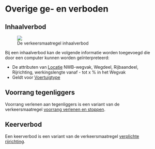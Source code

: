 # Overige ge- en verboden


## Inhaalverbod


<figure>
<img src="./hoofdstukken/media/inhaalverbod.PNG">
<figcaption>De verkeersmaatregel inhaalverbod</caption>
</figure>

Bij een inhaalverbod kan de volgende informatie worden toegevoegd die door een computer kunnen worden geïnterpreteerd:
* De attributen van [Locatie](#locatie) NWB-wegvak, Wegdeel, Rijbaandeel, Rijrichting, werkingslengte vanaf - tot x % in het Wegvak
* Geldt voor [Voertuigtype](#voertuigtypen) 

## Voorrang tegenliggers

Voorrang verlenen aan tegenliggers is een variant van de verkeersmaatregel [voorrang verlenen en stoppen](#voorrang).

## Keerverbod

Een keerverbod is een variant van de verkeersmaatregel [verplichte rijrichting](#verplichte-rijrichting).